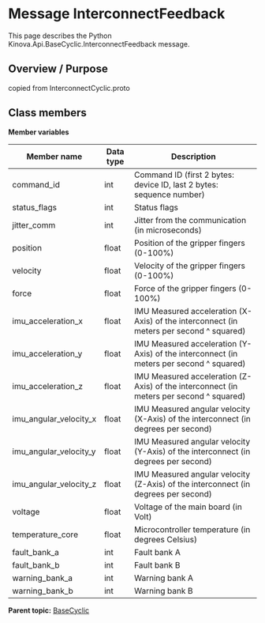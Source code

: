 # Message InterconnectFeedback

This page describes the Python Kinova.Api.BaseCyclic.InterconnectFeedback message.

## Overview / Purpose

copied from InterconnectCyclic.proto

## Class members

 **Member variables** 

|Member name|Data type|Description|
|-----------|---------|-----------|
|command\_id|int|Command ID \(first 2 bytes: device ID, last 2 bytes: sequence number\)|
|status\_flags|int|Status flags|
|jitter\_comm|int|Jitter from the communication \(in microseconds\)|
|position|float|Position of the gripper fingers \(0-100%\)|
|velocity|float|Velocity of the gripper fingers \(0-100%\)|
|force|float|Force of the gripper fingers \(0-100%\)|
|imu\_acceleration\_x|float|IMU Measured acceleration \(X-Axis\) of the interconnect \(in meters per second ^ squared\)|
|imu\_acceleration\_y|float|IMU Measured acceleration \(Y-Axis\) of the interconnect \(in meters per second ^ squared\)|
|imu\_acceleration\_z|float|IMU Measured acceleration \(Z-Axis\) of the interconnect \(in meters per second ^ squared\)|
|imu\_angular\_velocity\_x|float|IMU Measured angular velocity \(X-Axis\) of the interconnect \(in degrees per second\)|
|imu\_angular\_velocity\_y|float|IMU Measured angular velocity \(Y-Axis\) of the interconnect \(in degrees per second\)|
|imu\_angular\_velocity\_z|float|IMU Measured angular velocity \(Z-Axis\) of the interconnect \(in degrees per second\)|
|voltage|float|Voltage of the main board \(in Volt\)|
|temperature\_core|float|Microcontroller temperature \(in degrees Celsius\)|
|fault\_bank\_a|int|Fault bank A|
|fault\_bank\_b|int|Fault bank B|
|warning\_bank\_a|int|Warning bank A|
|warning\_bank\_b|int|Warning bank B|

**Parent topic:** [BaseCyclic](../references/summary_BaseCyclic.md)

